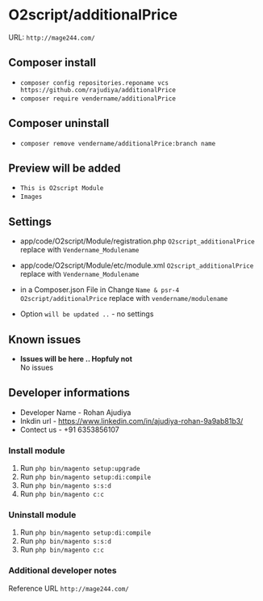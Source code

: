 # O2script/additionalPrice

URL: `http://mage244.com/`

## Composer install

- `composer config repositories.reponame vcs https://github.com/rajudiya/additionalPrice`
- `composer require vendername/additionalPrice`

## Composer uninstall

- `composer remove vendername/additionalPrice:branch name`

## Preview will be added

- `This is O2script Module`
- `Images`

## Settings
- app/code/O2script/Module/registration.php 
  `O2script_additionalPrice` replace with `Vendername_Modulename`

- app/code/O2script/Module/etc/module.xml 
  `O2script_additionalPrice` replace with `Vendername_Modulename` 

- in a Composer.json File in Change `Name & psr-4`
  `O2script/additionalPrice` replace with `vendername/modulename`
- Option `will be updated ..` - no settings

## Known issues

- **Issues will be here .. Hopfuly not**\
  No issues

## Developer informations
- Developer Name - Rohan Ajudiya
- Inkdin url     - https://www.linkedin.com/in/ajudiya-rohan-9a9ab81b3/
- Contect us     - +91 6353856107

### Install module
1. Run `php bin/magento setup:upgrade`
2. Run `php bin/magento setup:di:compile`
3. Run `php bin/magento s:s:d`
4. Run `php bin/magento c:c`

### Uninstall module
1. Run `php bin/magento setup:di:compile`
2. Run `php bin/magento s:s:d`
3. Run `php bin/magento c:c`

### Additional developer notes
Reference URL `http://mage244.com/`
